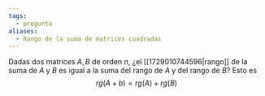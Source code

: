 ```yaml
---
tags:
  - pregunta
aliases:
  - Rango de la suma de matrices cuadradas
---
```

Dadas dos matrices $A,B$ de orden $n$, ¿el [[1729010744596|rango]] de la suma de $A$ y $B$ es igual a la suma del rango de $A$ y del rango de $B$? Esto es $$rg(A+b) = rg(A) + rg(B)$$
